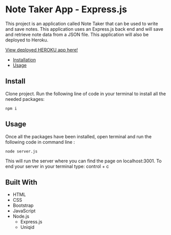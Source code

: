 # Note Taker App - Express.js

This project is an application called Note Taker that can be used to write and save notes. This application uses an Express.js back end and will save and retrieve note data from a JSON file. 
This application will also be deployed to Heroku.

[View deployed HEROKU app here!](https://pure-hollows-51401.herokuapp.com/)

  * [Installation](#install)
  * [Usage](#usage)
  



## Install

Clone project.
Run the following line of code in your terminal to install all the needed packages: 
```
npm i
```


## Usage

Once all the packages have been installed, open terminal and run the following code in command line : 
```
node server.js
```
This will run the server where you can find the page on localhost:3001. To end your server in your terminal type: control + c


## Built With
- HTML
- CSS
- Bootstrap 
- JavaScript
- Node.js
  - Express.js
  - Uniqid
